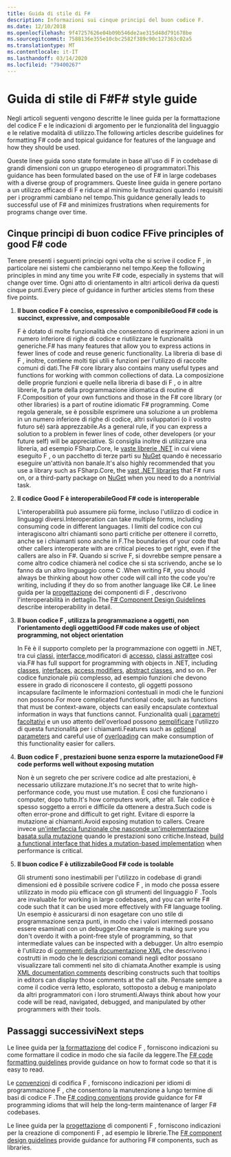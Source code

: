 ```yaml
---
title: Guida di stile di F#
description: Informazioni sui cinque principi del buon codice F.
ms.date: 12/10/2018
ms.openlocfilehash: 9f47257626e04b09b546de2ae315d48d791678be
ms.sourcegitcommit: 7588136e355e10cbc2582f389c90c127363c02a5
ms.translationtype: MT
ms.contentlocale: it-IT
ms.lasthandoff: 03/14/2020
ms.locfileid: "79400267"
---
```

# <a name="f-style-guide"></a><span data-ttu-id="b390e-103">Guida di stile di F#</span><span class="sxs-lookup"><span data-stu-id="b390e-103">F# style guide</span></span>

<span data-ttu-id="b390e-104">Negli articoli seguenti vengono descritte le linee guida per la formattazione del codice F e le indicazioni di argomento per le funzionalità del linguaggio e le relative modalità di utilizzo.</span><span class="sxs-lookup"><span data-stu-id="b390e-104">The following articles describe guidelines for formatting F# code and topical guidance for features of the language and how they should be used.</span></span>

<span data-ttu-id="b390e-105">Queste linee guida sono state formulate in base all'uso di F in codebase di grandi dimensioni con un gruppo eterogeneo di programmatori.</span><span class="sxs-lookup"><span data-stu-id="b390e-105">This guidance has been formulated based on the use of F# in large codebases with a diverse group of programmers.</span></span> <span data-ttu-id="b390e-106">Queste linee guida in genere portano a un utilizzo efficace di F e riduce al minimo le frustrazioni quando i requisiti per i programmi cambiano nel tempo.</span><span class="sxs-lookup"><span data-stu-id="b390e-106">This guidance generally leads to successful use of F# and minimizes frustrations when requirements for programs change over time.</span></span>

## <a name="five-principles-of-good-f-code"></a><span data-ttu-id="b390e-107">Cinque principi di buon codice F</span><span class="sxs-lookup"><span data-stu-id="b390e-107">Five principles of good F# code</span></span>

<span data-ttu-id="b390e-108">Tenere presenti i seguenti principi ogni volta che si scrive il codice F , in particolare nei sistemi che cambieranno nel tempo.</span><span class="sxs-lookup"><span data-stu-id="b390e-108">Keep the following principles in mind any time you write F# code, especially in systems that will change over time.</span></span> <span data-ttu-id="b390e-109">Ogni atto di orientamento in altri articoli deriva da questi cinque punti.</span><span class="sxs-lookup"><span data-stu-id="b390e-109">Every piece of guidance in further articles stems from these five points.</span></span>

1. <span data-ttu-id="b390e-110">**Il buon codice F è conciso, espressivo e componibile**</span><span class="sxs-lookup"><span data-stu-id="b390e-110">**Good F# code is succinct, expressive, and composable**</span></span>

    <span data-ttu-id="b390e-111">F è dotato di molte funzionalità che consentono di esprimere azioni in un numero inferiore di righe di codice e riutilizzare le funzionalità generiche.</span><span class="sxs-lookup"><span data-stu-id="b390e-111">F# has many features that allow you to express actions in fewer lines of code and reuse generic functionality.</span></span> <span data-ttu-id="b390e-112">La libreria di base di F , inoltre, contiene molti tipi utili e funzioni per l'utilizzo di raccolte comuni di dati.</span><span class="sxs-lookup"><span data-stu-id="b390e-112">The F# core library also contains many useful types and functions for working with common collections of data.</span></span> <span data-ttu-id="b390e-113">La composizione delle proprie funzioni e quelle nella libreria di base di F , o in altre librerie, fa parte della programmazione idiomatica di routine di F.</span><span class="sxs-lookup"><span data-stu-id="b390e-113">Composition of your own functions and those in the F# core library (or other libraries) is a part of routine idiomatic F# programming.</span></span> <span data-ttu-id="b390e-114">Come regola generale, se è possibile esprimere una soluzione a un problema in un numero inferiore di righe di codice, altri sviluppatori (o il vostro futuro sé) sarà apprezzabile.</span><span class="sxs-lookup"><span data-stu-id="b390e-114">As a general rule, if you can express a solution to a problem in fewer lines of code, other developers (or your future self) will be appreciative.</span></span> <span data-ttu-id="b390e-115">Si consiglia inoltre di utilizzare una libreria, ad esempio FSharp.Core, le [vaste librerie .NET](../../../api/index.md) in cui viene eseguito F , o un pacchetto di terze parti su [NuGet](https://www.nuget.org/) quando è necessario eseguire un'attività non banale.</span><span class="sxs-lookup"><span data-stu-id="b390e-115">It's also highly recommended that you use a library such as FSharp.Core, the [vast .NET libraries](../../../api/index.md) that F# runs on, or a third-party package on [NuGet](https://www.nuget.org/) when you need to do a nontrivial task.</span></span>

2. <span data-ttu-id="b390e-116">**Il codice Good F è interoperabile**</span><span class="sxs-lookup"><span data-stu-id="b390e-116">**Good F# code is interoperable**</span></span>

    <span data-ttu-id="b390e-117">L'interoperabilità può assumere più forme, incluso l'utilizzo di codice in linguaggi diversi.</span><span class="sxs-lookup"><span data-stu-id="b390e-117">Interoperation can take multiple forms, including consuming code in different languages.</span></span> <span data-ttu-id="b390e-118">I limiti del codice con cui interagiscono altri chiamanti sono parti critiche per ottenere il corretto, anche se i chiamanti sono anche in F.</span><span class="sxs-lookup"><span data-stu-id="b390e-118">The boundaries of your code that other callers interoperate with are critical pieces to get right, even if the callers are also in F#.</span></span> <span data-ttu-id="b390e-119">Quando si scrive F, si dovrebbe sempre pensare a come altro codice chiamerà nel codice che si sta scrivendo, anche se lo fanno da un altro linguaggio come C .</span><span class="sxs-lookup"><span data-stu-id="b390e-119">When writing F#, you should always be thinking about how other code will call into the code you're writing, including if they do so from another language like C#.</span></span> <span data-ttu-id="b390e-120">Le linee guida per la [progettazione](component-design-guidelines.md) dei componenti di F , descrivono l'interoperabilità in dettaglio.</span><span class="sxs-lookup"><span data-stu-id="b390e-120">The [F# Component Design Guidelines](component-design-guidelines.md) describe interoperability in detail.</span></span>

3. <span data-ttu-id="b390e-121">**Il buon codice F , utilizza la programmazione a oggetti, non l'orientamento degli oggetti**</span><span class="sxs-lookup"><span data-stu-id="b390e-121">**Good F# code makes use of object programming, not object orientation**</span></span>

    <span data-ttu-id="b390e-122">In Fè è il supporto completo per la programmazione con oggetti in .NET, tra cui [classi,](../language-reference/classes.md) [interfacce,](../language-reference/interfaces.md)modificatori di [accesso,](../language-reference/access-control.md) [classi astratte](../language-reference/abstract-classes.md)e così via.</span><span class="sxs-lookup"><span data-stu-id="b390e-122">F# has full support for programming with objects in .NET, including [classes](../language-reference/classes.md), [interfaces](../language-reference/interfaces.md), [access modifiers](../language-reference/access-control.md), [abstract classes](../language-reference/abstract-classes.md), and so on.</span></span> <span data-ttu-id="b390e-123">Per codice funzionale più complesso, ad esempio funzioni che devono essere in grado di riconoscere il contesto, gli oggetti possono incapsulare facilmente le informazioni contestuali in modi che le funzioni non possono.</span><span class="sxs-lookup"><span data-stu-id="b390e-123">For more complicated functional code, such as functions that must be context-aware, objects can easily encapsulate contextual information in ways that functions cannot.</span></span> <span data-ttu-id="b390e-124">Funzionalità quali [i parametri facoltativi](../language-reference/members/methods.md#optional-arguments) e un uso attento dell'overload possono [semplificare](../language-reference/members/methods.md#overloaded-methods) l'utilizzo di questa funzionalità per i chiamanti.</span><span class="sxs-lookup"><span data-stu-id="b390e-124">Features such as [optional parameters](../language-reference/members/methods.md#optional-arguments) and careful use of [overloading](../language-reference/members/methods.md#overloaded-methods) can make consumption of this functionality easier for callers.</span></span>

4. <span data-ttu-id="b390e-125">**Buon codice F , prestazioni buone senza esporre la mutazione**</span><span class="sxs-lookup"><span data-stu-id="b390e-125">**Good F# code performs well without exposing mutation**</span></span>

    <span data-ttu-id="b390e-126">Non è un segreto che per scrivere codice ad alte prestazioni, è necessario utilizzare mutazione.</span><span class="sxs-lookup"><span data-stu-id="b390e-126">It's no secret that to write high-performance code, you must use mutation.</span></span> <span data-ttu-id="b390e-127">È così che funzionano i computer, dopo tutto.</span><span class="sxs-lookup"><span data-stu-id="b390e-127">It's how computers work, after all.</span></span> <span data-ttu-id="b390e-128">Tale codice è spesso soggetto a errori e difficile da ottenere a destra.</span><span class="sxs-lookup"><span data-stu-id="b390e-128">Such code is often error-prone and difficult to get right.</span></span> <span data-ttu-id="b390e-129">Evitare di esporre la mutazione ai chiamanti.</span><span class="sxs-lookup"><span data-stu-id="b390e-129">Avoid exposing mutation to callers.</span></span> <span data-ttu-id="b390e-130">Creare invece [un'interfaccia funzionale che nasconde un'implementazione basata sulla mutazione](conventions.md#performance) quando le prestazioni sono critiche.</span><span class="sxs-lookup"><span data-stu-id="b390e-130">Instead, [build a functional interface that hides a mutation-based implementation](conventions.md#performance) when performance is critical.</span></span>

5. <span data-ttu-id="b390e-131">**Il buon codice F è utilizzabile**</span><span class="sxs-lookup"><span data-stu-id="b390e-131">**Good F# code is toolable**</span></span>

    <span data-ttu-id="b390e-132">Gli strumenti sono inestimabili per l'utilizzo in codebase di grandi dimensioni ed è possibile scrivere codice F , in modo che possa essere utilizzato in modo più efficace con gli strumenti del linguaggio F .</span><span class="sxs-lookup"><span data-stu-id="b390e-132">Tools are invaluable for working in large codebases, and you can write F# code such that it can be used more effectively with F# language tooling.</span></span> <span data-ttu-id="b390e-133">Un esempio è assicurarsi di non esagetare con uno stile di programmazione senza punti, in modo che i valori intermedi possano essere esaminati con un debugger.</span><span class="sxs-lookup"><span data-stu-id="b390e-133">One example is making sure you don't overdo it with a point-free style of programming, so that intermediate values can be inspected with a debugger.</span></span> <span data-ttu-id="b390e-134">Un altro esempio è l'utilizzo di [commenti della documentazione XML](../language-reference/xml-documentation.md) che descrivono i costrutti in modo che le descrizioni comandi negli editor possano visualizzare tali commenti nel sito di chiamata.</span><span class="sxs-lookup"><span data-stu-id="b390e-134">Another example is using [XML documentation comments](../language-reference/xml-documentation.md) describing constructs such that tooltips in editors can display those comments at the call site.</span></span> <span data-ttu-id="b390e-135">Pensate sempre a come il codice verrà letto, esplorato, sottoposto a debug e manipolato da altri programmatori con i loro strumenti.</span><span class="sxs-lookup"><span data-stu-id="b390e-135">Always think about how your code will be read, navigated, debugged, and manipulated by other programmers with their tools.</span></span>

## <a name="next-steps"></a><span data-ttu-id="b390e-136">Passaggi successivi</span><span class="sxs-lookup"><span data-stu-id="b390e-136">Next steps</span></span>

<span data-ttu-id="b390e-137">Le linee guida per [la formattazione](formatting.md) del codice F , forniscono indicazioni su come formattare il codice in modo che sia facile da leggere.</span><span class="sxs-lookup"><span data-stu-id="b390e-137">The [F# code formatting guidelines](formatting.md) provide guidance on how to format code so that it is easy to read.</span></span>

<span data-ttu-id="b390e-138">Le [convenzioni](conventions.md) di codifica F , forniscono indicazioni per idiomi di programmazione F , che consentono la manutenzione a lungo termine di basi di codice F .</span><span class="sxs-lookup"><span data-stu-id="b390e-138">The [F# coding conventions](conventions.md) provide guidance for F# programming idioms that will help the long-term maintenance of larger F# codebases.</span></span>

<span data-ttu-id="b390e-139">Le linee guida per la [progettazione](component-design-guidelines.md) di componenti F , forniscono indicazioni per la creazione di componenti F , ad esempio le librerie.</span><span class="sxs-lookup"><span data-stu-id="b390e-139">The [F# component design guidelines](component-design-guidelines.md) provide guidance for authoring F# components, such as libraries.</span></span>
